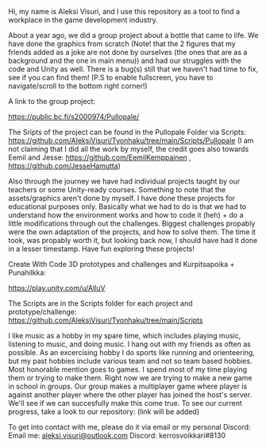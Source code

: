 Hi, my name is Aleksi Visuri, and I use this repository as a tool to find a workplace in the game development industry.

About a year ago, we did a group project about a bottle that came to life. We have done the graphics from scratch (Note! that the 2 figures that my friends added as a joke are not done by ourselves (the ones that are as a background and the one in main menu)) and had our struggles with the code and Unity as well. There is a bug(s) still that we haven't had time to fix, see if you can find them! (P.S to enable fullscreen, you have to navigate/scroll to the bottom right corner!)

A link to the group project:

https://public.bc.fi/s2000974/Pullopale/

The Sripts of the project can be found in the Pullopale Folder via Scripts: https://github.com/AleksiVisuri/Tyonhaku/tree/main/Scripts/Pullopale
(I am not claiming that I did all the work by myself, the credit goes also towards Eemil and Jesse: https://github.com/EemilKemppainen , https://github.com/JesseHamutta)

Also through the journey we have had individual projects taught by our teachers or some Unity-ready courses. Something to note that the assets/graphics aren't done by myself. I have done these projects for educational purposes only. Basically what we had to do is that we had to understand how the environment works and how to code it (heh) + do a little modifications through out the challenges. Biggest challenges propably were the own adaptation of the projects, and how to solve them. The time it took, was propably worth it, but looking back now, I should have had it done in a lesser timestamp. Have fun exploring these projects!

Create With Code 3D prototypes and challenges and Kurpitsapoika + Punahilkka:

https://play.unity.com/u/AlluV

The Scripts are in the Scripts folder for each project and prototype/challenge: https://github.com/AleksiVisuri/Tyonhaku/tree/main/Scripts

I like music as a hobby in my spare time, which includes playing music, listening to music, and doing music. I hang out with my friends as often as possible. As an excercising hobby I do sports like running and orienteering, but my past hobbies include various team and not so team based hobbies. Most honorable mention goes to games. I spend most of my time playing them or trying to make them. Right now we are trying to make a new game in school in groups. Our group makes a multiplayer game where player is against another player where the other player has joined the host's server. We'll see if we can succesfully make this come true. To see our current progress, take a look to our repository: (link will be added)

To get into contact with me, please do it via email or my personal Discord:
Email me: aleksi.visuri@outlook.com
Discord: kerrosvoikkari#8130
